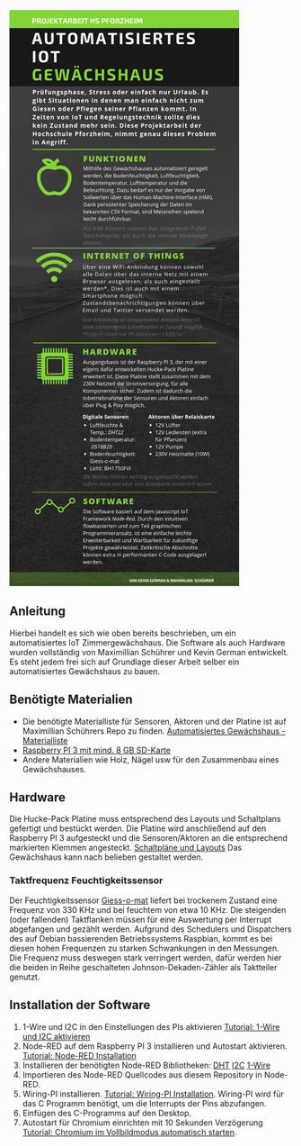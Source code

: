 ![infographic](infographic.png "infographic")

Anleitung
---------------------
Hierbei handelt es sich wie oben bereits beschrieben, um ein automatisiertes IoT Zimmergewächshaus.
Die Software als auch Hardware wurden vollständig von Maximillian Schührer und Kevin German entwickelt.
Es steht jedem frei sich auf Grundlage dieser Arbeit selber ein automatisiertes Gewächshaus zu bauen.

Benötigte Materialien
---------------------
- Die benötigte Materialliste für Sensoren, Aktoren und der Platine ist auf Maximillian Schührers Repo zu finden. [Automatisiertes Gewächshaus - Materialliste](https://github.com/prisherious/Gewaechshaus/blob/master/Parts "Materialliste")
- [Raspberry PI 3 mit mind. 8 GB SD-Karte](https://www.raspberrypi.org/products/raspberry-pi-3-model-b/ "Raspberry PI 3")
- Andere Materialien wie Holz, Nägel usw für den Zusammenbau eines Gewächshauses.

Hardware
-------------------
Die Hucke-Pack Platine muss entsprechend des Layouts und Schaltplans gefertigt und bestückt werden.
Die Platine wird anschließend auf den Raspberry PI 3 aufgesteckt und die Sensoren/Aktoren an die entsprechend markierten Klemmen angesteckt.
[Schaltpläne und Layouts](https://github.com/prisherious/Gewaechshaus "Schaltpläne und Layouts")
Das Gewächshaus kann nach belieben gestaltet werden. 

### Taktfrequenz Feuchtigkeitssensor
Der Feuchtigkeitssensor [Giess-o-mat](https://www.ramser-elektro.at/shop/bausaetze-und-platinen/giesomat-kapazitiver-bodenfeuchtesensor-erdfeuchtesensor-mit-beschichtung/ "Giess-o-mat") liefert bei trockenem Zustand eine Frequenz von 330 KHz und bei feuchtem von etwa 10 KHz. Die steigenden (oder fallenden) Taktflanken müssen für eine Auswertung per Interrupt abgefangen und gezählt werden. Aufgrund des Schedulers und Dispatchers des auf Debian bassierenden Betriebssystems Raspbian, kommt es bei diesen hohen Frequenzen zu starken Schwankungen in den Messungen. Die Frequenz muss deswegen stark verringert werden, dafür werden hier die beiden in Reihe geschalteten Johnson-Dekaden-Zähler als Taktteiler genutzt.

Installation der Software
-------------------
1) 1-Wire und I2C in den Einstellungen des PIs aktivieren [Tutorial: 1-Wire und I2C aktivieren](https://www.raspberrypi-spy.co.uk/2018/02/enable-1-wire-interface-raspberry-pi/ "1-Wire und I2C aktivieren")
2) Node-RED auf dem Raspberry PI 3 installieren und Autostart aktivieren. [Tutorial: Node-RED Installation](https://nodered.org/docs/hardware/raspberrypi "Node-RED Installation") 
3) Installieren der benötigten Node-RED Bibliotheken: 
[DHT](https://flows.nodered.org/node/node-red-contrib-dht-sensor "Node-RED DHT")
[I2C](https://flows.nodered.org/node/node-red-contrib-i2c "I2C")
[1-Wire](https://flows.nodered.org/node/node-red-contrib-1wire "1-Wire")
4) Importieren des Node-RED Quellcodes aus diesem Repository in Node-RED.
5) Wiring-PI installieren. [Tutorial: Wiring-PI Installation](https://projects.drogon.net/raspberry-pi/wiringpi/download-and-install/ "Wiring-PI"). Wiring-PI wird für das C Programm benötigt, um die Interrupts der Pins abzufangen.
6) Einfügen des C-Programms auf den Desktop.
7) Autostart für Chromium einrichten mit 10 Sekunden Verzögerung [Tutorial: Chromium im Vollbildmodus automatisch starten](https://projects.drogon.net/raspberry-pi/wiringpi/download-and-install/ "Wiring-PI").
